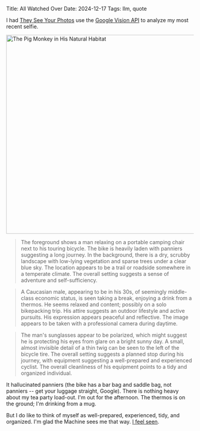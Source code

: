 Title: All Watched Over
Date: 2024-12-17
Tags: llm, quote

I had [They See Your Photos](https://theyseeyourphotos.com/) use the [Google Vision API](https://cloud.google.com/vision) to analyze my most recent selfie.

<a href="https://www.flickr.com/photos/pigmonkey/54081998868/" title="The Pig Monkey in His Natural Habitat"><img src="https://live.staticflickr.com/65535/54081998868_8f57538196_c.jpg" width="800" height="533" alt="The Pig Monkey in His Natural Habitat"/></a>

> The foreground shows a man relaxing on a portable camping chair next to his touring bicycle. The bike is heavily laden with panniers suggesting a long journey. In the background, there is a dry, scrubby landscape with low-lying vegetation and sparse trees under a clear blue sky. The location appears to be a trail or roadside somewhere in a temperate climate. The overall setting suggests a sense of adventure and self-sufficiency.

> A Caucasian male, appearing to be in his 30s, of seemingly middle-class economic status, is seen taking a break, enjoying a drink from a thermos. He seems relaxed and content; possibly on a solo bikepacking trip. His attire suggests an outdoor lifestyle and active pursuits. His expression appears peaceful and reflective. The image appears to be taken with a professional camera during daytime.

> The man's sunglasses appear to be polarized, which might suggest he is protecting his eyes from glare on a bright sunny day. A small, almost invisible detail of a thin twig can be seen to the left of the bicycle tire. The overall setting suggests a planned stop during his journey, with equipment suggesting a well-prepared and experienced cyclist. The overall cleanliness of his equipment points to a tidy and organized individual.

It hallucinated panniers (the bike has a bar bag and saddle bag, not panniers -- get your luggage straight, Google). There is nothing heavy about my tea party load-out. I'm out for the afternoon. The thermos is on the ground; I'm drinking from a mug.

But I do like to think of myself as well-prepared, experienced, tidy, and organized. I'm glad the Machine sees me that way. [I feel seen](https://www.youtube.com/watch?v=ixzUQPkaR-U).
